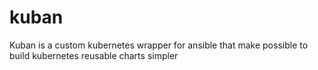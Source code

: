 # kuban
Kuban is a custom kubernetes wrapper for ansible that make possible to build kubernetes reusable charts simpler
